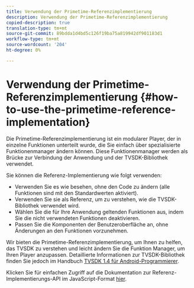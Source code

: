 ```yaml
---
title: Verwendung der Primetime-Referenzimplementierung
description: Verwendung der Primetime-Referenzimplementierung
copied-description: true
translation-type: tm+mt
source-git-commit: 89bdda1d4bd5c126f19ba75a819942df901183d1
workflow-type: tm+mt
source-wordcount: '204'
ht-degree: 0%

---
```



# Verwendung der Primetime-Referenzimplementierung {#how-to-use-the-primetime-reference-implementation}

Die Primetime-Referenzimplementierung ist ein modularer Player, der in einzelne Funktionen unterteilt wurde, die Sie einfach über spezialisierte Funktionenmanager ändern können. Diese Funktionenmanager werden als Brücke zur Verbindung der Anwendung und der TVSDK-Bibliothek verwendet.

Sie können die Referenz-Implementierung wie folgt verwenden:

* Verwenden Sie es wie besehen, ohne den Code zu ändern (alle Funktionen sind mit den Standardwerten aktiviert).
* Verwenden Sie sie als Referenz, um zu verstehen, wie die TVSDK-Bibliothek verwendet wird.
* Wählen Sie die für Ihre Anwendung geltenden Funktionen aus, indem Sie die nicht verwendeten Funktionen deaktivieren.
* Passen Sie die Komponenten der Benutzeroberfläche an, ohne Änderungen an den Funktionen vorzunehmen.

Wir bieten die Primetime-Referenzimplementierung, um Ihnen zu helfen, das TVSDK zu verstehen und leicht ändern Sie die Funktion Manager, um Ihren Player anzupassen. Detaillierte Informationen zur TVSDK-Bibliothek finden Sie jedoch im Handbuch [TVSDK 1.4 für Android-Programmierer](https://helpx.adobe.com/content/dam/help/en/primetime/programming-guides/psdk_android.pdf).

Klicken Sie für einfachen Zugriff auf die Dokumentation zur Referenz-Implementierungs-API im JavaScript-Format [hier](https://help.adobe.com/en_US/primetime/api/reference_implementation/android/javadoc/index.html).
